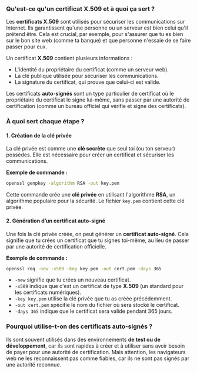 ### Qu'est-ce qu'un certificat X.509 et à quoi ça sert ?

Les **certificats X.509** sont utilisés pour sécuriser les communications sur Internet. Ils garantissent qu'une personne ou un serveur est bien celui qu'il prétend être. Cela est crucial, par exemple, pour s'assurer que tu es bien sur le bon site web (comme ta banque) et que personne n'essaie de se faire passer pour eux.

Un certificat **X.509** contient plusieurs informations :
- L'identité du propriétaire du certificat (comme un serveur web).
- La clé publique utilisée pour sécuriser les communications.
- La signature du certificat, qui prouve que celui-ci est valide.

Les certificats **auto-signés** sont un type particulier de certificat où le propriétaire du certificat le signe lui-même, sans passer par une autorité de certification (comme un bureau officiel qui vérifie et signe des certificats).

### À quoi sert chaque étape ?

#### 1. Création de la clé privée
La clé privée est comme une **clé secrète** que seul toi (ou ton serveur) possèdes. Elle est nécessaire pour créer un certificat et sécuriser les communications.

**Exemple de commande :**
```bash
openssl genpkey -algorithm RSA -out key.pem
```
Cette commande crée une **clé privée** en utilisant l'algorithme **RSA**, un algorithme populaire pour la sécurité. Le fichier `key.pem` contient cette clé privée.

#### 2. Génération d’un certificat auto-signé
Une fois la clé privée créée, on peut générer un **certificat auto-signé**. Cela signifie que tu crées un certificat que tu signes toi-même, au lieu de passer par une autorité de certification officielle.

**Exemple de commande :**
```bash
openssl req -new -x509 -key key.pem -out cert.pem -days 365
```
- `-new` signifie que tu crées un nouveau certificat.
- `-x509` indique que c'est un certificat de type **X.509** (un standard pour les certificats numériques).
- `-key key.pem` utilise la clé privée que tu as créée précédemment.
- `-out cert.pem` spécifie le nom du fichier où sera stocké le certificat.
- `-days 365` indique que le certificat sera valide pendant 365 jours.

### Pourquoi utilise-t-on des certificats auto-signés ?
Ils sont souvent utilisés dans des environnements **de test ou de développement**, car ils sont rapides à créer et à utiliser sans avoir besoin de payer pour une autorité de certification. Mais attention, les navigateurs web ne les reconnaissent pas comme fiables, car ils ne sont pas signés par une autorité reconnue.

